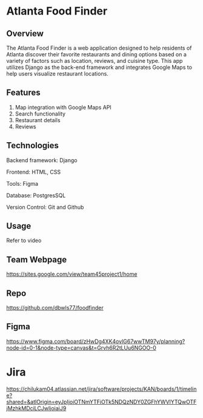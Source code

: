 # Atlanta Food Finder

## Overview 
The Atlanta Food Finder is a web application designed to help residents of Atlanta discover their favorite restaurants and dining options based on a variety of factors such as location, reviews, and cuisine type. This app utilizes Django as the back-end framework and integrates Google Maps to help users visualize restaurant locations. 

## Features 
1. Map integration with Google Maps API
2. Search functionality
3. Restaurant details 
4. Reviews

## Technologies 
Backend framework: Django 

Frontend: HTML, CSS

Tools: Figma

Database: PostgresSQL 

Version Control: Git and Github 

## Usage
Refer to video 

## Team Webpage 

https://sites.google.com/view/team45project1/home

## Repo 

https://github.com/dbwls77/foodfinder

## Figma 

https://www.figma.com/board/zHwDg4XK4ovlG67wwTM97y/planning?node-id=0-1&node-type=canvas&t=Grvh6R2tLUu6NGOO-0

# Jira 

https://chilukam04.atlassian.net/jira/software/projects/KAN/boards/1/timeline?shared=&atlOrigin=eyJpIjoiOTNmYTFiOTk5NDQzNDY0ZGFhYWVlYTQwOTFjMzhkMDciLCJwIjoiaiJ9





